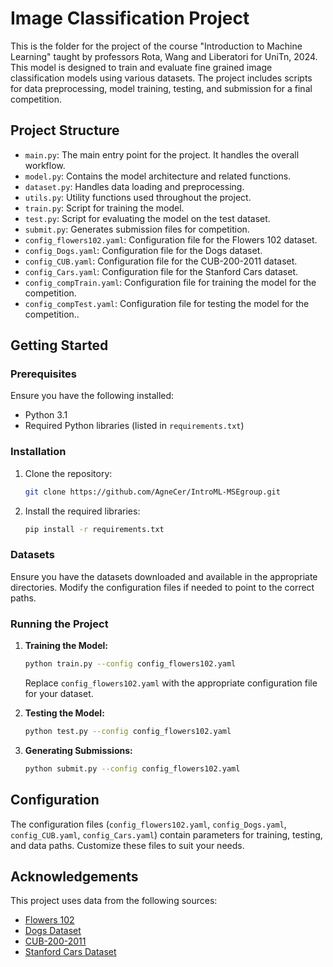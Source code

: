 
# Image Classification Project

This is the folder for the project of the course "Introduction to Machine Learning" taught by professors Rota, Wang and Liberatori for UniTn, 2024. This model is designed to train and evaluate fine grained image classification models using various datasets. The project includes scripts for data preprocessing, model training, testing, and submission for a final competition.

## Project Structure

- `main.py`: The main entry point for the project. It handles the overall workflow.
- `model.py`: Contains the model architecture and related functions.
- `dataset.py`: Handles data loading and preprocessing.
- `utils.py`: Utility functions used throughout the project.
- `train.py`: Script for training the model.
- `test.py`: Script for evaluating the model on the test dataset.
- `submit.py`: Generates submission files for competition.
- `config_flowers102.yaml`: Configuration file for the Flowers 102 dataset.
- `config_Dogs.yaml`: Configuration file for the Dogs dataset.
- `config_CUB.yaml`: Configuration file for the CUB-200-2011 dataset.
- `config_Cars.yaml`: Configuration file for the Stanford Cars dataset.
- `config_compTrain.yaml`: Configuration file for training the model for the competition.
- `config_compTest.yaml`: Configuration file for testing the model for the competition..

## Getting Started

### Prerequisites

Ensure you have the following installed:
- Python 3.1
- Required Python libraries (listed in `requirements.txt`)

### Installation

1. Clone the repository:
   ```bash
   git clone https://github.com/AgneCer/IntroML-MSEgroup.git
   ```

2. Install the required libraries:
   ```bash
   pip install -r requirements.txt
   ```

### Datasets

Ensure you have the datasets downloaded and available in the appropriate directories. Modify the configuration files if needed to point to the correct paths.

### Running the Project

1. **Training the Model:**
   ```bash
   python train.py --config config_flowers102.yaml
   ```

   Replace `config_flowers102.yaml` with the appropriate configuration file for your dataset.

2. **Testing the Model:**
   ```bash
   python test.py --config config_flowers102.yaml
   ```

3. **Generating Submissions:**
   ```bash
   python submit.py --config config_flowers102.yaml
   ```

## Configuration

The configuration files (`config_flowers102.yaml`, `config_Dogs.yaml`, `config_CUB.yaml`, `config_Cars.yaml`) contain parameters for training, testing, and data paths. Customize these files to suit your needs.


## Acknowledgements

This project uses data from the following sources:
- [Flowers 102](http://www.robots.ox.ac.uk/~vgg/data/flowers/102/)
- [Dogs Dataset](http://vision.stanford.edu/aditya86/ImageNetDogs/)
- [CUB-200-2011](http://www.vision.caltech.edu/visipedia/CUB-200-2011.html)
- [Stanford Cars Dataset](http://vision.stanford.edu/aditya86/ImageNetDogs/)

